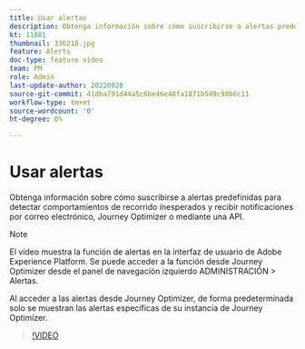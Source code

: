 ```yaml
---
title: Usar alertas
description: Obtenga información sobre cómo suscribirse a alertas predefinidas para detectar comportamientos de recorrido inesperados y recibir notificaciones por correo electrónico, Journey Optimizer o mediante una API.
kt: 11081
thumbnail: 336218.jpg
feature: Alerts
doc-type: feature video
team: PM
role: Admin
last-update-author: 20220928
source-git-commit: 41dba791d44a5c6be46e48fa1871b5d9c98b6c11
workflow-type: tm+mt
source-wordcount: '0'
ht-degree: 0%

---
```



# Usar alertas

Obtenga información sobre cómo suscribirse a alertas predefinidas para detectar comportamientos de recorrido inesperados y recibir notificaciones por correo electrónico, Journey Optimizer o mediante una API.

>[!NOTE]
>
>El vídeo muestra la función de alertas en la interfaz de usuario de Adobe Experience Platform. Se puede acceder a la función desde Journey Optimizer desde el panel de navegación izquierdo ADMINISTRACIÓN > Alertas.
>
>
>Al acceder a las alertas desde Journey Optimizer, de forma predeterminada solo se muestran las alertas específicas de su instancia de Journey Optimizer.

>[!VIDEO](https://video.tv.adobe.com/v/336218?quality=12)
